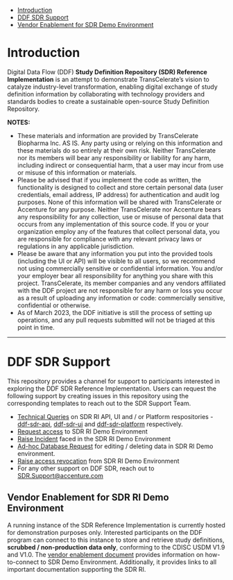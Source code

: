 - [Introduction](#introduction)
- [DDF SDR Support](#ddf-sdr-support)
- [Vendor Enablement for SDR Demo Environment](#vendor-enablement-for-sdr-ri-demo-environment)


# Introduction

Digital Data Flow (DDF) **Study Definition Repository (SDR) Reference Implementation** is an attempt to demonstrate TransCelerate’s vision to catalyze industry-level transformation, enabling digital exchange of study definition information by collaborating with technology providers and standards bodies to create a sustainable open-source Study Definition Repository.

**NOTES:** 
- These materials and information are provided by TransCelerate Biopharma Inc. AS IS.  Any party using or relying on this information and these materials do so entirely at their own risk.  Neither TransCelerate nor its members will bear any responsibility or liability for any harm, including indirect or consequential harm, that a user may incur from use or misuse of this information or materials.
- Please be advised that if you implement the code as written, the functionality is designed to collect and store certain personal data (user credentials, email address, IP address) for authentication and audit log purposes.  None of this information will be shared with TransCelerate or Accenture for any purpose.  Neither TransCelerate nor Accenture bears any responsibility for any collection, use or misuse of personal data that occurs from any implementation of this source code.  If you or your organization employ any of the features that collect personal data, you are responsible for compliance with any relevant privacy laws or regulations in any applicable jurisdiction.  
- Please be aware that any information you put into the provided tools (including the UI or API) will be visible to all users, so we recommend not using commercially sensitive or confidential information.  You and/or your employer bear all responsibility for anything you share with this project.  TransCelerate, its member companies and any vendors affiliated with the DDF project are not responsible for any harm or loss you occur as a result of uploading any information or code: commercially sensitive, confidential or otherwise.  
- As of March 2023, the DDF initiative is still the process of setting up operations, and any pull requests submitted will not be triaged at this point in time.

-----------------------------------------------------------------------------------------------------------------------------------------------------------------------
# DDF SDR Support
This repository provides a channel for support to participants interested in exploring the DDF SDR Reference Implementation. Users can request the following support by creating issues in this repository using the corresponding templates to reach out to the SDR Support Team.
- [Technical Queries](https://github.com/transcelerate/ddf-sdr-support/issues/new?assignees=sdr-support&labels=techSupport&template=TechSupport.yml&title=%5BTechSupport%5D%3A) on SDR RI API, UI and / or Platform respositories - [ddf-sdr-api](https://github.com/transcelerate/ddf-sdr-api), [ddf-sdr-ui](https://github.com/transcelerate/ddf-sdr-ui) and [ddf-sdr-platform](https://github.com/transcelerate/ddf-sdr-ui) respectively.
- [Request access](https://github.com/transcelerate/ddf-sdr-support/issues/new?assignees=sdr-support&labels=accessRequest&template=AccessRequest.yml&title=%5BAccessRequest%5D%3A) to SDR RI Demo Environment
- [Raise Incident](https://github.com/transcelerate/ddf-sdr-support/issues/new?assignees=sdr-support&labels=incident&template=Incident.yml&title=%5BIncident%5D%3A+) faced in the SDR RI Demo Environment
- [Ad-hoc Database Request](https://github.com/transcelerate/ddf-sdr-support/issues/new?assignees=sdr-support&labels=dataSupport&template=DatabaseRequest.yml&title=%5BDatabaseRequest%5D%3A) for editing / deleting data in SDR RI Demo environment.
- [Raise access revocation](https://github.com/transcelerate/ddf-sdr-support/issues/new?assignees=sdr-support&labels=accessRequest&template=AccessRevocation-DisableRequest.yml&title=%5BAccessRevocationt%5D%3A) from SDR RI Demo Environment
- For any other support on DDF SDR, reach out to [SDR.Support@accenture.com](mailto:sdr.support@accenture.com)

## Vendor Enablement for SDR RI Demo Environment
A running instance of the SDR Reference Implementation is currently hosted for demonstration purposes only. Interested participants on the DDF program can connect to this instance to store and retrieve study definitions, **scrubbed / non-production data only**, conforming to the CDISC USDM V1.9 and V1.0. 
The [vendor enablement document](documents/sdr-release-v2.0/ddf-sdr-ri-vendor-enablement-v1.1.pdf) provides information on how-to-connect to SDR Demo Environment. Additionally, it provides links to all important documentation supporting the SDR RI.




